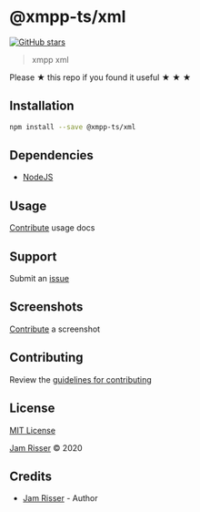 # @xmpp-ts/xml

[![GitHub stars](https://img.shields.io/github/stars/codejamninja/xml.svg?style=social&label=Stars)](https://github.com/codejamninja/xmpp-ts)

> xmpp xml

Please ★ this repo if you found it useful ★ ★ ★

## Installation

```sh
npm install --save @xmpp-ts/xml
```

## Dependencies

- [NodeJS](https://nodejs.org)

## Usage

[Contribute](https://github.com/codejamninja/xmpp-ts/blob/master/CONTRIBUTING.md) usage docs

## Support

Submit an [issue](https://github.com/codejamninja/xmpp-ts/issues/new)

## Screenshots

[Contribute](https://github.com/codejamninja/xmpp-ts/blob/master/CONTRIBUTING.md) a screenshot

## Contributing

Review the [guidelines for contributing](https://github.com/codejamninja/xmpp-ts/blob/master/CONTRIBUTING.md)

## License

[MIT License](https://github.com/codejamninja/xmpp-ts/blob/master/LICENSE)

[Jam Risser](https://codejam.ninja) © 2020

## Credits

- [Jam Risser](https://codejam.ninja) - Author
